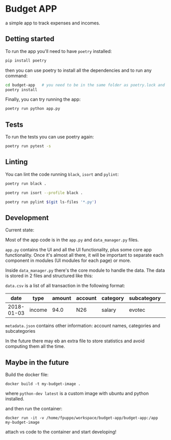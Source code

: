 # Budget APP

a simple app to track expenses and incomes.

## Detting started

To run the app you'll need to have `poetry` installed:

```bash
pip install poetry
```

then you can use poetry to install all the dependencies and to run any command:

```bash
cd budget-app   # you need to be in the same folder as poetry.lock and pyproject.toml
poetry install
```

Finally, you can try running the app:

```bash
poetry run python app.py
```

## Tests

To run the tests you can use poetry again:

```bash
poetry run pytest -s
```

## Linting

You can lint the code running `black`, `isort` and `pylint`:

```bash
poetry run black .

poetry run isort --profile black .

poetry run pylint $(git ls-files '*.py')
```

## Development

Current state:

Most of the app code is in the `app.py` and `data_manager.py` files.

`app.py` contains the UI and all the UI functionality, plus some core app functionality.
Once it's almost all there, it will be important to separate each component in modules (UI modules for each page) or more.

Inside `data_manager.py` there's the core module to handle the data.
The data is stored in 2 files and structured like this:

`data.csv` is a list of all transaction in the following format:

| date       | type   | amount | account | category | subcategory | note |
| ---------- | ------ | ------ | ------- | -------- | ----------- | ---- |
| 2018-01-03 | income | 94.0   | N26     | salary   | evotec      | may  |

`metadata.json` contains other information: account names, categories and subcategories

In the future there may eb an extra file to store statistics and avoid computing them all the time.

## Maybe in the future

Build the docker file:

```docker build -t my-budget-image .```

where `python-dev latest` is a custom image with ubuntu and python installed.

and then run the container:

```docker run -it -v /home/fpuppo/workspace/budget-app/budget-app:/app my-budget-image```

attach vs code to the container and start developing!

